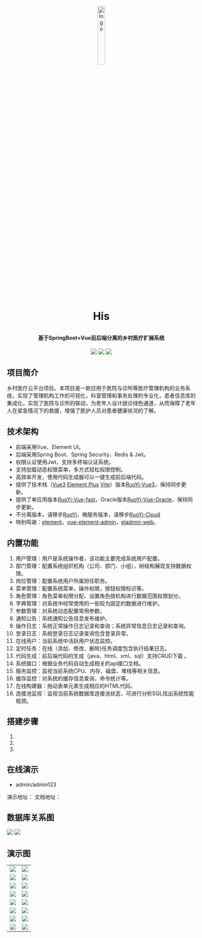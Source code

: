 <p align="center">
	<img width="20%" height="20%" alt="logo" src="http://m.qpic.cn/psc?/V51tOoIn0CYg3u2sSOD33s4zPK3zu1xX/45NBuzDIW489QBoVep5mcQC0y8aTOuv8OT.MRqLxVqnXVy2uAsTXRNTwdzazW9DV6mEeRj.vSIuFFnK*KUyfH*PhEhYTMvUGYHFm5nlNF8E!/b&bo=9AH0AQAAAAADFzI!&rf=viewer_4">
</p>
<h1 align="center" style="margin: 30px 0 30px; font-weight: bold;">His</h1>
<h4 align="center">基于SpringBoot+Vue前后端分离的乡村医疗扩展系统
</h4>
<p align="center">
	<a href="https://gitee.com/wuyao-kejiu/his"><img src="https://gitee.com/y_project/RuoYi-Vue/badge/star.svg?theme=dark"></a>
	<a href="https://gitee.com/wuyao-kejiu/his"><img src="https://img.shields.io/badge/RuoYi-v3.8.1-brightgreen.svg"></a>
	<a href="https://gitee.com/y_project/RuoYi-Vue/blob/master/LICENSE"><img src="https://img.shields.io/github/license/mashape/apistatus.svg"></a>
</p>




## 项目简介

乡村医疗云平台项目。本项目是一款应用于医院与诊所等医疗管理机构的业务系统，实现了管理机构工作的可视化，科室管理和事务处理的专业化，患者信息库的集成化，实现了医院与诊所的联动，为老年人设计就诊绿色通道，从而保障了老年人在紧急情况下的救援，增强了医护人员对患者健康状况的了解。

## 技术架构

* 前端采用Vue、Element UI。
* 后端采用Spring Boot、Spring Security、Redis & Jwt。
* 权限认证使用Jwt，支持多终端认证系统。
* 支持加载动态权限菜单，多方式轻松权限控制。
* 高效率开发，使用代码生成器可以一键生成前后端代码。
* 提供了技术栈（[Vue3](https://v3.cn.vuejs.org) [Element Plus](https://element-plus.org/zh-CN) [Vite](https://cn.vitejs.dev)）版本[RuoYi-Vue3](https://github.com/yangzongzhuan/RuoYi-Vue3)，保持同步更新。
* 提供了单应用版本[RuoYi-Vue-fast](https://github.com/yangzongzhuan/RuoYi-Vue-fast)，Oracle版本[RuoYi-Vue-Oracle](https://github.com/yangzongzhuan/RuoYi-Vue-Oracle)，保持同步更新。
* 不分离版本，请移步[RuoYi](https://gitee.com/y_project/RuoYi)，微服务版本，请移步[RuoYi-Cloud](https://gitee.com/y_project/RuoYi-Cloud)
* 特别鸣谢：[element](https://github.com/ElemeFE/element)，[vue-element-admin](https://github.com/PanJiaChen/vue-element-admin)，[eladmin-web](https://github.com/elunez/eladmin-web)。

## 内置功能

1.  用户管理：用户是系统操作者，该功能主要完成系统用户配置。
2.  部门管理：配置系统组织机构（公司、部门、小组），树结构展现支持数据权限。
3.  岗位管理：配置系统用户所属担任职务。
4.  菜单管理：配置系统菜单，操作权限，按钮权限标识等。
5.  角色管理：角色菜单权限分配、设置角色按机构进行数据范围权限划分。
6.  字典管理：对系统中经常使用的一些较为固定的数据进行维护。
7.  参数管理：对系统动态配置常用参数。
8.  通知公告：系统通知公告信息发布维护。
9.  操作日志：系统正常操作日志记录和查询；系统异常信息日志记录和查询。
10.  登录日志：系统登录日志记录查询包含登录异常。
11.  在线用户：当前系统中活跃用户状态监控。
12.  定时任务：在线（添加、修改、删除)任务调度包含执行结果日志。
13.  代码生成：前后端代码的生成（java、html、xml、sql）支持CRUD下载 。
14.  系统接口：根据业务代码自动生成相关的api接口文档。
15.  服务监控：监视当前系统CPU、内存、磁盘、堆栈等相关信息。
16.  缓存监控：对系统的缓存信息查询，命令统计等。
17.  在线构建器：拖动表单元素生成相应的HTML代码。
18.  连接池监视：监视当前系统数据库连接池状态，可进行分析SQL找出系统性能瓶颈。

## 搭建步骤

1.

2.

3.

## 在线演示

- admin/admin123  

演示地址： 
文档地址：

## 数据库关系图

<div>
<img src="http://m.qpic.cn/psc?/V51tOoIn0CYg3u2sSOD33s4zPK3zu1xX/45NBuzDIW489QBoVep5mcXU49d42iUY17syF34SSca3el1Ih5HsB*6aVLd4AsLim1tTyIzVfxpKBZ8mjfpwZFTV75xSHvXgSr6r5jw6Sq.E!/b&bo=7waAAv0GhQIDKRs!&rf=viewer_4"/>
<img src="http://m.qpic.cn/psc?/V51tOoIn0CYg3u2sSOD33s4zPK3zu1xX/45NBuzDIW489QBoVep5mcXU49d42iUY17syF34SSca1STnNtT.NUdH2tGTpeZ8a4BTD4nJN9zhihHQDiSTh9D3CqAStnSjiIbpbFyKLcYiA!/b&bo=8gWAAnsIkQMDKZg!&rf=viewer_4">
</div>


## 演示图

<table>
    <tr>
        <td><img src="http://m.qpic.cn/psc?/V51tOoIn0CYg3u2sSOD33s4zPK3zu1xX/45NBuzDIW489QBoVep5mcVOl*JbMRwqEPusmOf3twOjuJPv*lvUi9jaGPVdUlFFjJ1WGM8A*YCW1cDAhYdBdkxw52QY3zH434LedoH5diFw!/b&bo=eQcQBHkHEAQDiaw!&rf=viewer_4"/></td>
        <td><img src="http://m.qpic.cn/psc?/V51tOoIn0CYg3u2sSOD33s4zPK3zu1xX/45NBuzDIW489QBoVep5mcRfXzyQtVXamITJ6pN8bzijmasRLc8g5jMOooZBlhd1dkcj94ZTccuVQusL8qwUYBu4Q1Ni5LybA0uQnZoo39MI!/b&bo=agWAAnwHdQMDGdw!&rf=viewer_4"/></td>
    </tr>
    <tr>
        <td><img src="http://m.qpic.cn/psc?/V51tOoIn0CYg3u2sSOD33s4zPK3zu1xX/45NBuzDIW489QBoVep5mcRfXzyQtVXamITJ6pN8bziiI3hjuYB3M7CoYtaj24a0qK0CyEy.91a6SkEwtkF0ucGF3zG.*YwC9fbkZrwHcbT8!/b&bo=FQaAAoQHFwMDKQo!&rf=viewer_4"/></td>
        <td><img src="http://m.qpic.cn/psc?/V51tOoIn0CYg3u2sSOD33s4zPK3zu1xX/45NBuzDIW489QBoVep5mcZD3vF*u3GEeKhwJCX99ENUNJ3ZeY684B*kT8.CsPG9wIXDhoFK8HHQ0iSlWFqkBD.Ar9BcSqBcMnWc3MgpAQjs!/b&bo=agWAAucGMAMDOSM!&rf=viewer_4"/></td>
    </tr>
	<tr>
        <td><img src="http://m.qpic.cn/psc?/V51tOoIn0CYg3u2sSOD33s4zPK3zu1xX/45NBuzDIW489QBoVep5mcWnHYJd5UOAVYOXr5AnEZ2skQsEWDhKk722h93dHWWKb3ZinD.ZluIeZ4p27a5nI*v6chvJt4nFuIPDBJMr8sBI!/b&bo=PweAAn8HlgIDGWo!&rf=viewer_4"/></td>
        <td><img src="http://m.qpic.cn/psc?/V51tOoIn0CYg3u2sSOD33s4zPK3zu1xX/45NBuzDIW489QBoVep5mcWnHYJd5UOAVYOXr5AnEZ2v*a9d3OQmv*50jz9dvgv9FK*81.Y8Cu0MoX7RzWhwWejcOSKi3t*DX3x5ck8RZpsI!/b&bo=mAWAAnAHUwMDGQQ!&rf=viewer_4"/></td>
    </tr>	 
    <tr>
        <td><img src="http://m.qpic.cn/psc?/V51tOoIn0CYg3u2sSOD33s4zPK3zu1xX/45NBuzDIW489QBoVep5mcXgpr9Jl0gx.rgd0FIswdr1Dlhg4OAALCQaMl*q7z56rtBhnGtCqL9e0IbWn8EA2yM1GakcGgrvBgIMsieavWjY!/b&bo=FgWAArcHywMDGdU!&rf=viewer_4"/></td>
        <td><img src="http://m.qpic.cn/psc?/V51tOoIn0CYg3u2sSOD33s4zPK3zu1xX/45NBuzDIW489QBoVep5mcTWILYGxwIDz0qJQMbwjYkD76Sv5B.ddnGbvsLrdHtoj7XPLR.tlNeyg1CTvRVI.F81roB0tfFIhmLyhPpPm29Y!/b&bo=9QWAAnIHIAMDGRg!&rf=viewer_4"/></td>
    </tr>
	<tr>
        <td><img src="http://m.qpic.cn/psc?/V51tOoIn0CYg3u2sSOD33s4zPK3zu1xX/45NBuzDIW489QBoVep5mcTWILYGxwIDz0qJQMbwjYkCz41dGdZudZOYynHFxe.essmGxPzJuYJTWhFnC2t.fl1s4zvMc6ghn6bmIdJJF1Rc!/b&bo=9QWAAoMHJwMDGe4!&rf=viewer_4"/></td>
        <td><img src="http://m.qpic.cn/psc?/V51tOoIn0CYg3u2sSOD33s4zPK3zu1xX/45NBuzDIW489QBoVep5mcRDoS7uJHkWSWr6gS0hmkb1v3H9mXKwYQmOkJLneD0FAOOyTNVWCR5cOa8KQiAy0rlC42YqUe0O09IqOiHQZGVU!/b&bo=fwcPBH8HDwQDGTw!&rf=viewer_4"/></td>
    </tr>
	<tr>
        <td><img src="http://m.qpic.cn/psc?/V51tOoIn0CYg3u2sSOD33s4zPK3zu1xX/45NBuzDIW489QBoVep5mcTUHEJECZEBnqvOgX*k*XXhno*VssN928eLPLmHWQkyLrS8EDGbeKCV1.E7*0UorhL2jN4j8VkgViJxsG1yqLGk!/b&bo=nwaAAoUH1wIDGXA!&rf=viewer_4"/></td>
        <td><img src="http://m.qpic.cn/psc?/V51tOoIn0CYg3u2sSOD33s4zPK3zu1xX/45NBuzDIW489QBoVep5mcTUHEJECZEBnqvOgX*k*XXhX..tI2qqV1A987*VK3nnD3xgmQhUzkTqHo3ChUSFrUzlhOuMHkJ3j2v51NZ6p*Q0!/b&bo=nQaAAoEH1gIDGXc!&rf=viewer_4"/></td>
    </tr>
    <tr>
        <td><img src="http://m.qpic.cn/psc?/V51tOoIn0CYg3u2sSOD33s4zPK3zu1xX/45NBuzDIW489QBoVep5mcRDoS7uJHkWSWr6gS0hmkb3*D.6WgsjtAF9KI6YdSg09l3Jlx5PdrnHJfr36r7W6TlmG6sze91VsuOMC9qKSUjg!/b&bo=XQReAl0EXgIDGTw!&rf=viewer_4"/></td>
        <td><img src="http://m.qpic.cn/psc?/V51tOoIn0CYg3u2sSOD33s4zPK3zu1xX/45NBuzDIW489QBoVep5mcTUHEJECZEBnqvOgX*k*XXjWrktcNyZqWunTH4qTpSC5ZsRaVSLt7GIpWg9bijyI6GJ746jKNe81Nvko25hpQnE!/b&bo=rgZ.Aq4GfgIDGTw!&rf=viewer_4"/></td>
    </tr>
     <tr>
        <td><img src="http://m.qpic.cn/psc?/V51tOoIn0CYg3u2sSOD33s4zPK3zu1xX/45NBuzDIW489QBoVep5mcRDoS7uJHkWSWr6gS0hmkb2arTeVzVoDsWvAKj22*4tKKs9Ev3q.BfNNMsGQHT3uB7hf2kKnmONU4.Vpv3cuhGc!/b&bo=gAJrBXYDgAcBGSA!&rf=viewer_4"/></td>
        <td><img src="http://m.qpic.cn/psc?/V51tOoIn0CYg3u2sSOD33s4zPK3zu1xX/45NBuzDIW489QBoVep5mceU.6DIAvmDf*Yo1dSHq2afZAnaDKsnW2WE6pkRbfeowaP6kMXXI9Oh5DKHLO8Ed5dh0.vFeV9e3Do7VcdLQXPo!/b&bo=VAR7BFQEewQDKQw!&rf=viewer_4"/></td>
    </tr>
</table>



​    

 

